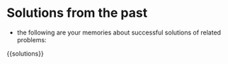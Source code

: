 # Solutions from the past
-  the following are your memories about successful solutions of related problems:

{{solutions}}